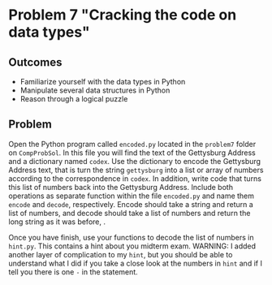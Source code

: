 # Problem 7 "Cracking the code on data types"
## Outcomes
- Familiarize yourself with the data types in Python
- Manipulate several data structures in Python
- Reason through a logical puzzle

## Problem 

Open the Python program called `encoded.py` located in the `problem7` folder on `CompProbSol`. In this file you will find the text of the Gettysburg Address and a dictionary named `codex`. Use the dictionary to encode the Gettysburg Address text, that is turn the string `gettysburg` into a list or array of numbers according to the correspondence in `codex`. In addition, write code that turns this list of numbers back into the Gettysburg Address. Include both operations as separate function within the file `encoded.py` and name them `encode` and `decode`, respectively. Encode should take a string and return a list of numbers, and decode should take a list of numbers and return the long string as it was before, .

Once you have finish, use your functions to decode the list of numbers in `hint.py`. This contains a hint about you midterm exam. WARNING: I added another layer of complication to my `hint`, but you should be able to understand what I did if you take a close look at the numbers in `hint` and if I tell you there is one `-` in the statement. 